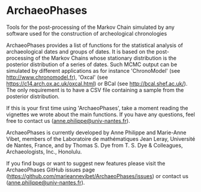 # ArchaeoPhases
Tools for the post-processing of the Markov Chain simulated by any software used for the construction of archeological chronologies


ArchaeoPhases provides a list of functions for the statistical analysis of archaeological dates and groups of dates. It is based on the post-processing of the Markov Chains whose stationary distribution is the posterior distribution of a series of dates. Such MCMC output can be simulated by different applications as for instance 'ChronoModel' (see <http://www.chronomodel.fr>), 'Oxcal' (see <https://c14.arch.ox.ac.uk/oxcal.html>) or BCal (see http://bcal.shef.ac.uk/). 
The only requirement is to have a CSV file containing a sample from the posterior distribution.


If this is your first time using 'ArchaeoPhases', take a moment reading the vignettes we wrote about the main functions. If you have any questions, feel free to contact us (anne.philippe@univ-nantes.fr).

ArchaeoPhases is currently developed by Anne Philippe and Marie-Anne Vibet, members of the Laboratoire de mathématiques Jean Leray, Université de Nantes, France, and by Thomas S. Dye from T. S. Dye & Colleagues, Archaeologists, Inc., Honolulu. 


If you find bugs or want to suggest new features please visit the ArchaeoPhases GitHub issues page (https://github.com/marieannevibet/ArchaeoPhases/issues) or contact us (anne.philippe@univ-nantes.fr). 
